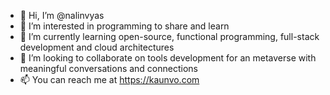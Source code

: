 - 👋 Hi, I’m @nalinvyas
- 👀 I’m interested in programming to share and learn
- 🌱 I’m currently learning open-source, functional programming, full-stack development and cloud architectures
- 💞️ I’m looking to collaborate on tools development for an metaverse with meaningful conversations and connections
- 📫 You can reach me at https://kaunvo.com
<!---
nalinvyas/nalinvyas is a ✨ special ✨ repository because its `README.md` (this file) appears on your GitHub profile.
You can click the Preview link to take a look at your changes.
--->
